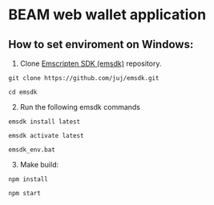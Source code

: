 # BEAM web wallet application

## How to set enviroment on Windows:
 1. Clone [Emscripten SDK (emsdk)](https://kripken.github.io/emscripten-site/docs/getting_started/downloads.html) repository.

`git clone https://github.com/juj/emsdk.git`

`cd emsdk`

 2. Run the following emsdk commands 
 
`emsdk install latest`

`emsdk activate latest`

`emsdk_env.bat`

 3. Make build:
 
`npm install`

`npm start`
